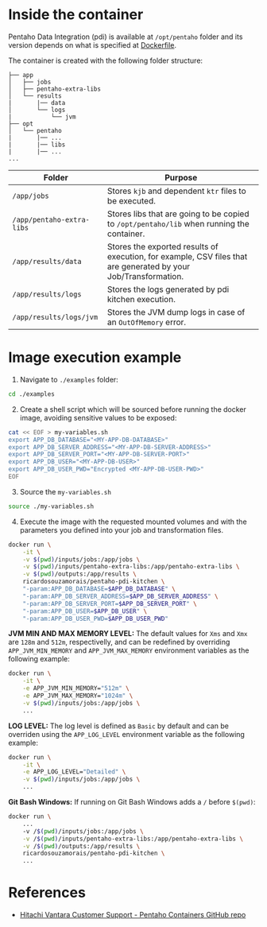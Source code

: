 

# Inside the container

Pentaho Data Integration (pdi) is available at `/opt/pentaho` folder and its version depends on what is specified at [Dockerfile](https://github.com/ricardosouzamorais/pentaho-pdi-kitchen/blob/main/src/main/docker/Dockerfile#L22).

The container is created with the following folder structure:

```
├── app
│   ├── jobs
│   ├── pentaho-extra-libs
│   └── results
|       |── data
│       └── logs
|           └── jvm
├── opt
│   └── pentaho
|       |── ...
|       |── libs
|       |── ...
...
```

|Folder|Purpose|
|---|---|
|`/app/jobs`|Stores `kjb` and dependent `ktr` files to be executed.|
|`/app/pentaho-extra-libs`|Stores libs that are going to be copied to `/opt/pentaho/lib` when running the container.|
|`/app/results/data`|Stores the exported results of execution, for example, CSV files that are generated by your Job/Transformation.|
|`/app/results/logs`|Stores the logs generated by pdi kitchen execution.|
|`/app/results/logs/jvm`|Stores the JVM dump logs in case of an `OutOfMemory` error.|

# Image execution example

1. Navigate to `./examples` folder:

```sh
cd ./examples
```

2. Create a shell script which will be sourced before running the docker image, avoiding sensitive values to be exposed:

```sh
cat << EOF > my-variables.sh
export APP_DB_DATABASE="<MY-APP-DB-DATABASE>"
export APP_DB_SERVER_ADDRESS="<MY-APP-DB-SERVER-ADDRESS>"
export APP_DB_SERVER_PORT="<MY-APP-DB-SERVER-PORT>"
export APP_DB_USER="<MY-APP-DB-USER>"
export APP_DB_USER_PWD="Encrypted <MY-APP-DB-USER-PWD>"
EOF
```

3. Source the `my-variables.sh`

```sh
source ./my-variables.sh
```

4. Execute the image with the requested mounted volumes and with the parameters you defined into your job and transformation files. 

```sh
docker run \
    -it \
    -v $(pwd)/inputs/jobs:/app/jobs \
    -v $(pwd)/inputs/pentaho-extra-libs:/app/pentaho-extra-libs \
    -v $(pwd)/outputs:/app/results \
    ricardosouzamorais/pentaho-pdi-kitchen \
    "-param:APP_DB_DATABASE=$APP_DB_DATABASE" \
    "-param:APP_DB_SERVER_ADDRESS=$APP_DB_SERVER_ADDRESS" \
    "-param:APP_DB_SERVER_PORT=$APP_DB_SERVER_PORT" \
    "-param:APP_DB_USER=$APP_DB_USER" \
    "-param:APP_DB_USER_PWD=$APP_DB_USER_PWD"
```

**JVM MIN AND MAX MEMORY LEVEL:** The default values for `Xms` and `Xmx` are `128m` and `512m`, respectivelly, and can be redefined by overriding `APP_JVM_MIN_MEMORY` and `APP_JVM_MAX_MEMORY` environment variables as the following example:

```sh
docker run \
    -it \
    -e APP_JVM_MIN_MEMORY="512m" \
    -e APP_JVM_MAX_MEMORY="1024m" \
    -v $(pwd)/inputs/jobs:/app/jobs \
    ...
```

**LOG LEVEL:** The log level is defined as `Basic` by default and can be overriden using the `APP_LOG_LEVEL` environment variable as the following example:

```sh
docker run \
    -it \
    -e APP_LOG_LEVEL="Detailed" \
    -v $(pwd)/inputs/jobs:/app/jobs \
    ...
```

**Git Bash Windows:** If running on Git Bash Windows adds a `/` before `$(pwd)`:

```sh
docker run \
    ...
    -v /$(pwd)/inputs/jobs:/app/jobs \
    -v /$(pwd)/inputs/pentaho-extra-libs:/app/pentaho-extra-libs \
    -v /$(pwd)/outputs:/app/results \
    ricardosouzamorais/pentaho-pdi-kitchen \
    ...
```

# References

*  [Hitachi Vantara Customer Support - Pentaho Containers GitHub repo](https://github.com/hv-support/pentaho-containers)
